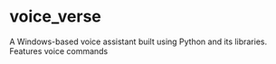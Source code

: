 # voice_verse
 A Windows-based voice assistant built using Python and its libraries. Features voice commands
